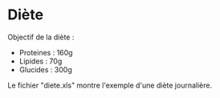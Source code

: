 # Diète
Objectif de la diète : 

  - Proteines : 160g
  - Lipides : 70g
  - Glucides : 300g
 
 Le fichier "diete.xls" montre l'exemple d'une diète journalière.
